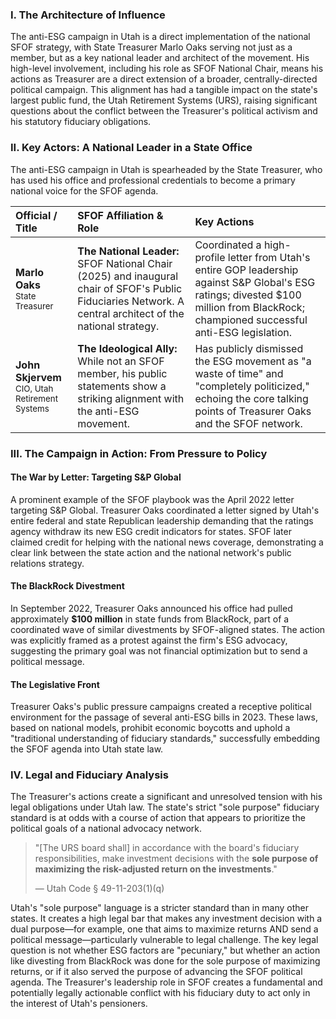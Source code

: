 ---
---
### I. The Architecture of Influence

The anti-ESG campaign in Utah is a direct implementation of the national SFOF strategy, with State Treasurer Marlo Oaks serving not just as a member, but as a key national leader and architect of the movement. His high-level involvement, including his role as SFOF National Chair, means his actions as Treasurer are a direct extension of a broader, centrally-directed political campaign. This alignment has had a tangible impact on the state's largest public fund, the Utah Retirement Systems (URS), raising significant questions about the conflict between the Treasurer's political activism and his statutory fiduciary obligations.

### II. Key Actors: A National Leader in a State Office

The anti-ESG campaign in Utah is spearheaded by the State Treasurer, who has used his office and professional credentials to become a primary national voice for the SFOF agenda.

| Official / Title | SFOF Affiliation & Role | Key Actions |
| :--- | :--- | :--- |
| **Marlo Oaks**<br><span style="font-size: smaller;">State Treasurer</span> | **The National Leader:** SFOF National Chair (2025) and inaugural chair of SFOF's Public Fiduciaries Network. A central architect of the national strategy. | Coordinated a high-profile letter from Utah's entire GOP leadership against S&P Global's ESG ratings; divested $100 million from BlackRock; championed successful anti-ESG legislation. |
| **John Skjervem**<br><span style="font-size: smaller;">CIO, Utah Retirement Systems</span> | **The Ideological Ally:** While not an SFOF member, his public statements show a striking alignment with the anti-ESG movement. | Has publicly dismissed the ESG movement as "a waste of time" and "completely politicized," echoing the core talking points of Treasurer Oaks and the SFOF network. |

### III. The Campaign in Action: From Pressure to Policy

#### The War by Letter: Targeting S&P Global
A prominent example of the SFOF playbook was the April 2022 letter targeting S&P Global. Treasurer Oaks coordinated a letter signed by Utah's entire federal and state Republican leadership demanding that the ratings agency withdraw its new ESG credit indicators for states. SFOF later claimed credit for helping with the national news coverage, demonstrating a clear link between the state action and the national network's public relations strategy.

#### The BlackRock Divestment
In September 2022, Treasurer Oaks announced his office had pulled approximately **$100 million** in state funds from BlackRock, part of a coordinated wave of similar divestments by SFOF-aligned states. The action was explicitly framed as a protest against the firm's ESG advocacy, suggesting the primary goal was not financial optimization but to send a political message.

#### The Legislative Front
Treasurer Oaks's public pressure campaigns created a receptive political environment for the passage of several anti-ESG bills in 2023. These laws, based on national models, prohibit economic boycotts and uphold a "traditional understanding of fiduciary standards," successfully embedding the SFOF agenda into Utah state law.

### IV. Legal and Fiduciary Analysis

The Treasurer's actions create a significant and unresolved tension with his legal obligations under Utah law. The state's strict "sole purpose" fiduciary standard is at odds with a course of action that appears to prioritize the political goals of a national advocacy network.

> "[The URS board shall] in accordance with the board's fiduciary responsibilities, make investment decisions with the **sole purpose of maximizing the risk-adjusted return on the investments**."
>
> — Utah Code § 49-11-203(1)(q)

Utah's "sole purpose" language is a stricter standard than in many other states. It creates a high legal bar that makes any investment decision with a dual purpose—for example, one that aims to maximize returns AND send a political message—particularly vulnerable to legal challenge. The key legal question is not whether ESG factors are "pecuniary," but whether an action like divesting from BlackRock was done for the sole purpose of maximizing returns, or if it also served the purpose of advancing the SFOF political agenda. The Treasurer's leadership role in SFOF creates a fundamental and potentially legally actionable conflict with his fiduciary duty to act only in the interest of Utah's pensioners.
